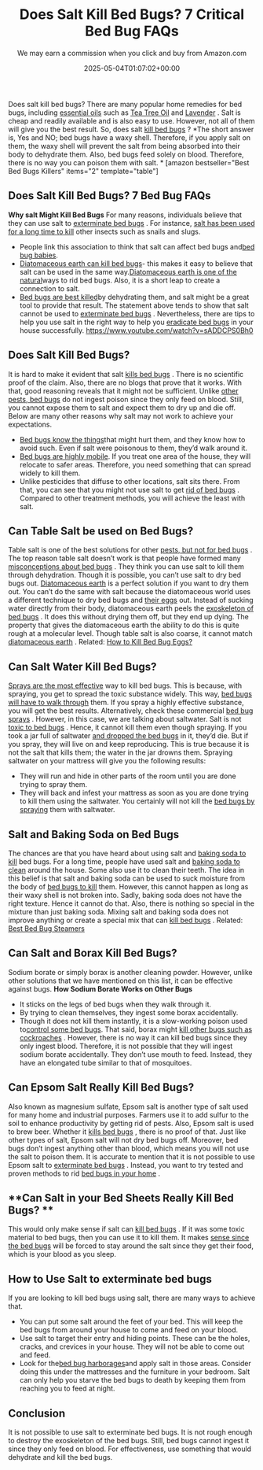 ﻿---
author: We may earn a commission when you click and buy from Amazon.com
layout: post
title: Does Salt Kill Bed Bugs? 7 Critical Bed Bug FAQs
date: '2025-05-04T01:07:02+00:00'
categories:
- Bed Bugs
- Guide
tags: []
slug: /does-salt-kill-bed-bugs/
lastmod: 2025-05-07T12:21:26+03:00
---

Does salt kill bed bugs? There are many popular home remedies for bed bugs, including
[essential oils](https://pestpolicy.com/essential-oils-for-bed-bugs/)
such as
[Tea Tree Oil](https://pestpolicy.com/tea-tree-oil-for-bed-bugs/)
and
[Lavender](https://pestpolicy.com/does-lavender-kill-bed-bugs/)
.
Salt is cheap and readily available and is also easy to use. However, not all of them will give you the best result. So, does salt
[kill bed bugs](https://pestpolicy.com/does-ammonia-kill-bed-bugs/)
?
*The short answer is, Yes and NO; bed bugs have a waxy shell. Therefore, if you apply salt on them, the waxy shell will prevent the salt from being absorbed into their body to dehydrate them. Also, bed bugs feed solely on blood. Therefore, there is no way you can poison them with salt. *
[amazon bestseller="Best Bed Bugs Killers" items="2" template="table"]
## Does Salt Kill Bed Bugs? 7 Bed Bug FAQs
**Why salt Might Kill Bed Bugs**
For many reasons, individuals believe that they can use salt to
[exterminate bed bugs](https://pestpolicy.com/bed-bugs-vs-mites/)
. For instance,
[salt has been used for a long time to kill](https://pestpolicy.com/does-salt-kill-fleas/)
other insects such as snails and slugs.
- People link this association to think that salt can affect bed bugs and[bed bug babies](https://pestpolicy.com/baby-bed-bugs/).
- [Diatomaceous earth can kill bed bugs](https://pestpolicy.com/does-diatomaceous-earth-kill-bed-bugs/)- this makes it easy to believe that salt can be used in the same way.[Diatomaceous earth is one of the natural](https://pestpolicy.com/diatomaceous-earth-for-fleas-on-cats/)ways to rid bed bugs. Also, it is a short leap to create a connection to salt.
- [Bed bugs are best killed](https://pestpolicy.com/does-bleach-kill-bed-bugs/)by dehydrating them, and salt might be a great tool to provide that result.
The statement above tends to show that salt cannot be used to
[exterminate bed bugs](https://www.epa.gov/bedbugs/do-it-yourself-bed-bug-control)
. Nevertheless, there are tips to help you use salt in the right way to help you
[eradicate bed bugs](https://pestpolicy.com/bed-bug-bites-vs-mosquito-bites/)
in your house successfully.
https://www.youtube.com/watch?v=sADDCPS0Bh0
## **Does Salt Kill Bed Bugs?**
It is hard to make it evident that salt
[kills bed bugs](https://pestpolicy.com/does-rubbing-alcohol-kill-bed-bugs/)
. There is no scientific proof of the claim.
Also, there are no blogs that prove that it works. With that, good reasoning reveals that it might not be sufficient.
Unlike
[other pests, bed bugs](https://pestpolicy.com/harris-bed-bug-killer-review/)
do not ingest poison since they only feed on blood. Still, you cannot expose them to salt and expect them to dry up and die off. Below are many other reasons why salt may not work to achieve your expectations.
- [Bed bugs know the things](https://pestpolicy.com/do-bed-bugs-jump/)that might hurt them, and they know how to avoid such. Even if salt were poisonous to them, they’d walk around it.
- [Bed bugs are highly mobile](https://pestpolicy.com/can-bed-bugs-live-outside/). If you treat one area of the house, they will relocate to safer areas. Therefore, you need something that can spread widely to kill them.
- Unlike pesticides that diffuse to other locations, salt sits there.
From that, you can see that you might not use salt to get
[rid of bed bugs](https://pestpolicy.com/how-to-get-rid-of-bed-bugs-fast/)
. Compared to other treatment methods, you will achieve the least with salt.
## **Can Table Salt be used on Bed Bugs?**
Table salt is one of the best solutions for other
[pests, but not for bed bugs](https://pestpolicy.com/best-bed-bug-mattress-encasements/)
. The top reason table salt doesn’t work is that people have formed many
[misconceptions about bed bugs](https://pestpolicy.com/can-bed-bugs-bite-through-clothing/)
.
They think you can use salt to kill them through dehydration. Though it is possible, you can’t use salt to dry bed bugs out.
[Diatomaceous earth](https://pestpolicy.com/diatomaceous-earth-for-fleas/)
is a perfect solution if you want to dry them out. You can’t do the same with salt because the diatomaceous world uses a different technique to dry bed bugs and
[their eggs](https://pestpolicy.com/bed-bug-eggs/)
out.
Instead of sucking water directly from their body, diatomaceous earth peels the
[exoskeleton of bed bugs](https://pestpolicy.com/pictures-of-bed-bug-bites/)
. It does this without drying them off, but they end up dying.
The property that gives the diatomaceous earth the ability to do this is quite rough at a molecular level. Though table salt is also coarse, it cannot match
[diatomaceous earth](https://pestpolicy.com/diatomaceous-earth/)
.
Related:
[How to Kill Bed Bug Eggs?](https://pestpolicy.com/how-to-kill-bed-bug-eggs/)
## **Can Salt Water Kill Bed Bugs?**
[Sprays are the most effective](https://pestpolicy.com/bedlam-plus-bed-bug-spray-review/)
way to kill bed bugs. This is because, with spraying, you get to spread the toxic substance widely. This way,
[bed bugs will have to walk through](https://pestpolicy.com/does-baby-powder-kill-bed-bugs/)
them.
If you spray a highly effective substance, you will get the best results. Alternatively, check these commercial
[bed bug sprays](https://pestpolicy.com/best-bed-bug-spray/)
.
However, in this case, we are talking about saltwater. Salt is not
[toxic to bed bugs](https://pestpolicy.com/what-causes-bed-bugs/)
. Hence, it cannot kill them even though spraying. If you took a jar full of saltwater
[and dropped the bed bugs](https://pestpolicy.com/can-bed-bugs-survive-in-water/)
in it, they’d die.
But if you spray, they will live on and keep reproducing. This is true because it is not the salt that kills them; the water in the jar drowns them. Spraying saltwater on your mattress will give you the following results:
- They will run and hide in other parts of the room until you are done trying to spray them.
- They will back and infest your mattress as soon as you are done trying to kill them using the saltwater.
You certainly will not kill the
[bed bugs by spraying](https://pestpolicy.com/proof-bed-bug-spray-review/)
them with saltwater.
## **Salt and Baking Soda on Bed Bugs**
The chances are that you have heard about using salt and
[baking soda to kill](https://pestpolicy.com/does-baking-soda-kill-fleas/)
bed bugs. For a long time, people have used salt and
[baking soda to clean](https://pestpolicy.com/dont-use-vinegar-and-baking-soda-to-clean-clogged-drains/)
around the house. Some also use it to clean their teeth.
The idea in this belief is that salt and baking soda can be used to suck moisture from the body of
[bed bugs to kill](https://pestpolicy.com/does-vinegar-kill-bed-bugs/)
them. However, this cannot happen as long as their waxy shell is not broken into. Sadly, baking soda does not have the right texture. Hence it cannot do that.
Also, there is nothing so special in the mixture than just baking soda. Mixing salt and baking soda does not improve anything or create a special mix that can
[kill bed bugs](https://pestpolicy.com/what-happens-when-you-squish-a-bed-bug/)
.
Related:
[Best Bed Bug Steamers](https://pestpolicy.com/best-bed-bug-steamer/)
## **Can Salt and Borax Kill Bed Bugs?**
Sodium borate or simply borax is another cleaning powder. However, unlike other solutions that we have mentioned on this list, it can be effective against bugs.
**How Sodium Borate Works on Other Bugs**
- It sticks on the legs of bed bugs when they walk through it.
- By trying to clean themselves, they ingest some borax accidentally.
- Though it does not kill them instantly, it is a slow-working poison used to[control some bed bugs](https://pestpolicy.com/can-bed-bugs-live-in-carpet/).
That said, borax might
[kill other bugs such as cockroaches](https://pestpolicy.com/how-to-kill-cockroach-eggs/)
. However, there is no way it can kill bed bugs since they only ingest blood. Therefore, it is not possible that they will ingest sodium borate accidentally. They don’t use mouth to feed. Instead, they have an elongated tube similar to that of mosquitoes.
## **Can Epsom Salt Really Kill Bed Bugs?**
Also known as magnesium sulfate, Epsom salt is another type of salt used for many home and industrial purposes. Farmers use it to add sulfur to the soil to enhance productivity by getting rid of pests. Also, Epsom salt is used to brew beer.
Whether it
[kills bed bugs](https://pestpolicy.com/do-ants-kill-bed-bugs/)
, there is no proof of that. Just like other types of salt, Epsom salt will not dry bed bugs off. Moreover, bed bugs don’t ingest anything other than blood, which means you will not use the salt to poison them.
It is accurate to mention that it is not possible to use Epsom salt to
[exterminate bed bugs](https://pestpolicy.com/does-dryer-kill-bed-bugs/)
. Instead, you want to try tested and proven methods to rid
[bed bugs in your home](https://pestpolicy.com/home-remedies-for-bed-bugs/)
.
## **Can Salt in your Bed Sheets Really Kill Bed Bugs? **
This would only make sense if salt can
[kill bed bugs](https://pestpolicy.com/best-bed-bug-powder/)
. If it was some toxic material to bed bugs, then you can use it to kill them. It makes
[sense since the bed bugs](https://pestpolicy.com/can-you-see-bed-bugs/)
will be forced to stay around the salt since they get their food, which is your blood as you sleep.
## **How to Use Salt to exterminate bed bugs**
If you are looking to kill bed bugs using salt, there are many ways to achieve that.
- You can put some salt around the feet of your bed. This will keep the bed bugs from around your house to come and feed on your blood.
- Use salt to target their entry and hiding points. These can be the holes, cracks, and crevices in your house. They will not be able to come out and feed.
- Look for the[bed bug harborages](https://pestpolicy.com/can-bed-bugs-climb-metal-or-plastic/)and apply salt in those areas. Consider doing this under the mattresses and the furniture in your bedroom.
Salt can only help you starve the bed bugs to death by keeping them from reaching you to feed at night.
## **Conclusion**
It is not possible to use salt to exterminate bed bugs. It is not rough enough to destroy the exoskeleton of the bed bugs.
Still, bed bugs cannot ingest it since they only feed on blood. For effectiveness, use something that would dehydrate and kill the bed bugs.